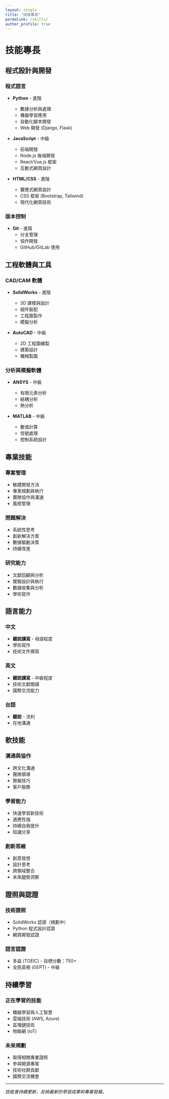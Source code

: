 ```yaml
---
layout: single
title: "技能專長"
permalink: /skills/
author_profile: true
---
```


# 技能專長

## 程式設計與開發

### 程式語言
* **Python** - 進階
  * 數據分析與處理
  * 機器學習應用
  * 自動化腳本開發
  * Web 開發 (Django, Flask)

* **JavaScript** - 中級
  * 前端開發
  * Node.js 後端開發
  * React/Vue.js 框架
  * 互動式網頁設計

* **HTML/CSS** - 進階
  * 響應式網頁設計
  * CSS 框架 (Bootstrap, Tailwind)
  * 現代化網頁技術

### 版本控制
* **Git** - 進階
  * 分支管理
  * 協作開發
  * GitHub/GitLab 使用

## 工程軟體與工具

### CAD/CAM 軟體
* **SolidWorks** - 進階
  * 3D 建模與設計
  * 組件裝配
  * 工程圖製作
  * 模擬分析

* **AutoCAD** - 中級
  * 2D 工程圖繪製
  * 建築設計
  * 機械製圖

### 分析與模擬軟體
* **ANSYS** - 中級
  * 有限元素分析
  * 結構分析
  * 熱分析

* **MATLAB** - 中級
  * 數值計算
  * 信號處理
  * 控制系統設計

## 專業技能

### 專案管理
* 敏捷開發方法
* 專案規劃與執行
* 團隊協作與溝通
* 風險管理

### 問題解決
* 系統性思考
* 創新解決方案
* 數據驅動決策
* 持續改進

### 研究能力
* 文獻回顧與分析
* 實驗設計與執行
* 數據收集與分析
* 學術寫作

## 語言能力

### 中文
* **聽說讀寫** - 母語程度
* 學術寫作
* 技術文件撰寫

### 英文
* **聽說讀寫** - 中級程度
* 技術文獻閱讀
* 國際交流能力

### 台語
* **聽說** - 流利
* 在地溝通

## 軟技能

### 溝通與協作
* 跨文化溝通
* 團隊領導
* 簡報技巧
* 客戶服務

### 學習能力
* 快速學習新技術
* 適應性強
* 持續自我提升
* 知識分享

### 創新思維
* 創意發想
* 設計思考
* 跨領域整合
* 未來趨勢洞察

## 證照與認證

### 技術證照
* SolidWorks 認證（規劃中）
* Python 程式設計認證
* 網頁開發認證

### 語言認證
* 多益 (TOEIC) - 目標分數：750+
* 全民英檢 (GEPT) - 中級

## 持續學習

### 正在學習的技能
* 機器學習與人工智慧
* 雲端技術 (AWS, Azure)
* 區塊鏈技術
* 物聯網 (IoT)

### 未來規劃
* 取得相關專業證照
* 參與開源專案
* 技術社群貢獻
* 國際交流機會

---

*技能會持續更新，反映最新的學習成果和專業發展。* 
